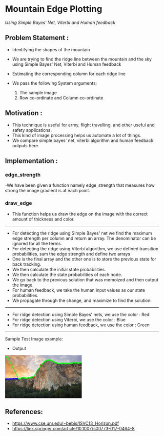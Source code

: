 # Mountain Edge Plotting
_Using Simple Bayes' Net, Viterbi and Human feedback_


## Problem Statement : 
- Identifying the shapes of the mountain

- We are trying to find the ridge line between the mountain and the sky using Simple Bayes' Net, Viterbi and Human feedback

- Estimating the corresponding column for each ridge line

- We pass the following System arguments;
  1) The sample image
  2) Row co-ordinate and Column co-ordinate
  
## Motivation :

- This technique is useful for army, flight travelling, and other useful and safety applications.
- This kind of image processing helps us automate a lot of things.
- We compare simple bayes' net, viterbi algorithm and human feedback outputs here.

## Implementation : 

### edge_strength
-We have been given a function namely edge_strength that measures how strong the image gradient is at each point.

### draw_edge
- This function helps us draw the edge on the image with the correct amount of thickness and color.

------------

- For detecting the ridge using Simple Bayes' net we find the maximum edge strength per column and return an array.  The denominator can be ignored for all the terms.
- For detecting the ridge using Viterbi algorithm, we use defined transition probabilities, sum the edge strength and define two arrays
- One is the final array and the other one is to store the previous state for back tracking.
- We then calculate the initial state probabilities.
- We then calculate the state probabilities of each node.
- We go back to the previous solution that was memoized and then output the image.
- For human feedback, we take the human input values as our state probabilities.
- We propagate through the change, and maximize to find the solution.

---------
- For ridge detection using Simple Bayes' nets, we use the color : Red
- For ridge detection using Viterbi, we use the color : Blue
- For ridge detection using human feedback, we use the color : Green
----------
Sample Test Image example: 

- Output

![mountain](https://github.com/desaivishwas/Topics-in-Artificial-Intelligence/blob/58183424c656d3c531a21df8e39d67b8e3cfc1be/Mountain%20Edge%20Plotting/mountain_output.jpg)


## References: 

- https://www.cse.unr.edu/~bebis/ISVC13_Horizon.pdf
- https://link.springer.com/article/10.1007/s00773-017-0464-8

